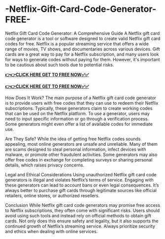 # -Netflix-Gift-Card-Code-Generator-FREE-
Netflix Gift Card Code Generator: A Comprehensive Guide
A Netflix gift card code generator is a tool or software designed to create valid Netflix gift card codes for free. Netflix is a popular streaming service that offers a wide range of movies, TV shows, and documentaries across various devices. Gift cards are a great way to pay for a Netflix subscription, and many users look for ways to generate codes without paying for them. However, it's important to be cautious about such tools due to potential risks.

[**👉👉CLICK HERE GET TO FREE NOW✅✅**](https://free24.raj-solution.com/netflix-gift-card/)

[**👉👉CLICK HERE GET TO FREE NOW✅✅**](https://free24.raj-solution.com/netflix-gift-card/)

How Does It Work?
The main purpose of a Netflix gift card code generator is to provide users with free codes that they can use to redeem their Netflix subscriptions. Typically, these generators claim to create working codes that can be used on the Netflix platform. To use a generator, users may need to input specific information or go through a verification process. Some generators might even offer a list of available codes for immediate use.

Are They Safe?
While the idea of getting free Netflix codes sounds appealing, most online generators are unsafe and unreliable. Many of them are scams designed to steal personal information, infect devices with malware, or promote other fraudulent activities. Some generators may also offer free codes in exchange for completing surveys or sharing personal details, which raises privacy concerns.

Legal and Ethical Considerations
Using unauthorized Netflix gift card code generators is illegal and violates Netflix’s terms of service. Engaging with these generators can lead to account bans or even legal consequences. It’s always better to purchase gift cards through legitimate sources like official retailers, online stores, or authorized resellers.

Conclusion
While Netflix gift card code generators may promise free access to Netflix subscriptions, they often come with significant risks. Users should avoid using such tools and instead rely on official methods to obtain gift cards. Not only does this ensure safety and legality, but it also supports the continued growth of Netflix’s streaming service. Always prioritize security and ethics when dealing with online services.
